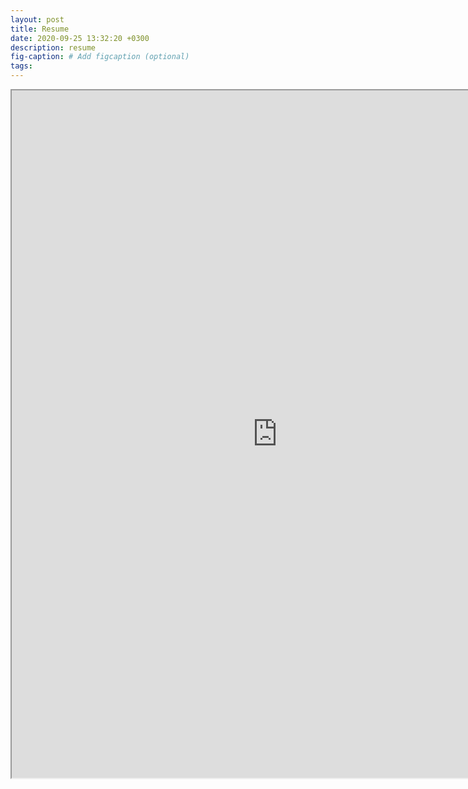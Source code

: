 ```yaml
---
layout: post
title: Resume
date: 2020-09-25 13:32:20 +0300
description: resume
fig-caption: # Add figcaption (optional)
tags: 
---
```


<iframe src="https://drive.google.com/file/d/1lE7FPsxSMozXueSDTvYmJKBtpb27QanV/preview" width="850" height="1100"></iframe>
